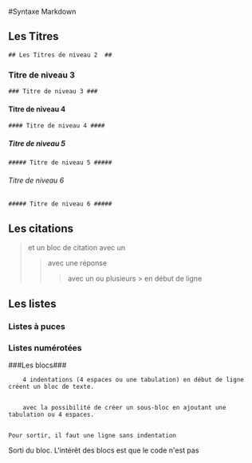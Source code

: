 #Syntaxe Markdown 

## Les Titres  ##
    ## Les Titres de niveau 2  ##

### Titre de niveau 3 ###
    ### Titre de niveau 3 ###

#### Titre de niveau 4 ####
    #### Titre de niveau 4 ####

##### Titre de niveau 5 #####
    ##### Titre de niveau 5 #####

###### Titre de niveau 6 ######
    ##### Titre de niveau 6 #####


## Les citations ##


> et un bloc de citation avec un 
>> avec une réponse
>>> avec un ou plusieurs > en début de ligne

## Les listes ##

### Listes à puces ###




### Listes numérotées ###

###Les blocs###

    	4 indentations (4 espaces ou une tabulation) en début de ligne créent un bloc de texte.
	

		avec la possibilité de créer un sous-bloc en ajoutant une tabulation ou 4 espaces.
    

	Pour sortir, il faut une ligne sans indentation

Sorti du bloc. L'intérêt des blocs est que le code n'est pas 